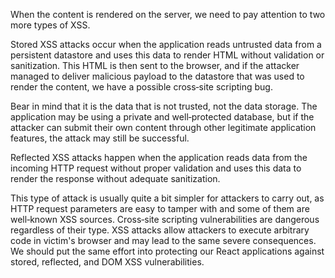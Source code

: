 When the content is rendered on the server, we need to pay attention to two more types of XSS. 

Stored XSS attacks occur when the application reads untrusted data from a persistent datastore and uses this data to render HTML without validation or sanitization. This HTML is then sent to the browser, and if the attacker managed to deliver malicious payload to the datastore that was used to render the content, we have a possible cross‑site scripting bug. 

Bear in mind that it is the data that is not trusted, not the data storage. The application may be using a private and well‑protected database, but if the attacker can submit their own content through other legitimate application features, the attack may still be successful. 

Reflected XSS attacks happen when the application reads data from the incoming HTTP request without proper validation and uses this data to render the response without adequate sanitization. 

This type of attack is usually quite a bit simpler for attackers to carry out, as HTTP request parameters are easy to tamper with and some of them are well‑known XSS sources. Cross‑site scripting vulnerabilities are dangerous regardless of their type. XSS attacks allow attackers to execute arbitrary code in victim's browser and may lead to the same severe consequences. We should put the same effort into protecting our React applications against stored, reflected, and DOM XSS vulnerabilities. 

